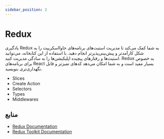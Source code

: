 ```yaml
---
sidebar_position: 2
---
```



# Redux
یادگیری Redux به شما کمک می‌کند تا مدیریت استیت‌های برنامه‌های جاوااسکریپت را به شکل کارآمدتر و پیش‌بینی‌پذیرتر انجام دهید. با استفاده از این کتابخانه، می‌توانید استیت‌ها و رفتارهای پیچیده اپلیکیشن‌ها را به سادگی مدیریت کنید. Redux به خصوص برای برنامه‌های React بسیار مفید است و به شما امکان می‌دهد کدهای تمیزتر و قابل نگهداری‌تری بنویسید.

- Slices
- Create Action
- Selectors
- Types
- Middlewares

## منابع
- [Redux Documentation](https://redux.js.org/introduction/getting-started)
- [Redux Toolkit Documentation](https://redux.js.org/introduction/getting-started)